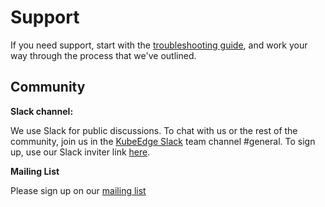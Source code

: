 
# Support

If you need support, start with the [troubleshooting guide](../troubleshooting/troubleshooting.html), and work your way through the process that we've outlined.

## Community

**Slack channel:** 

We use Slack for public discussions. To chat with us or the rest of the community, join us in the [KubeEdge Slack](https://kubeedge.slack.com) team channel #general. To sign up, use our Slack inviter link [here](https://join.slack.com/t/kubeedge/shared_invite/enQtNDg1MjAwMDI0MTgyLTQ1NzliNzYwNWU5MWYxOTdmNDZjZjI2YWE2NDRlYjdiZGYxZGUwYzkzZWI2NGZjZWRkZDVlZDQwZWI0MzM1Yzc).

**Mailing List**  

Please sign up on our [mailing list](https://groups.google.com/forum/#!forum/kubeedge)